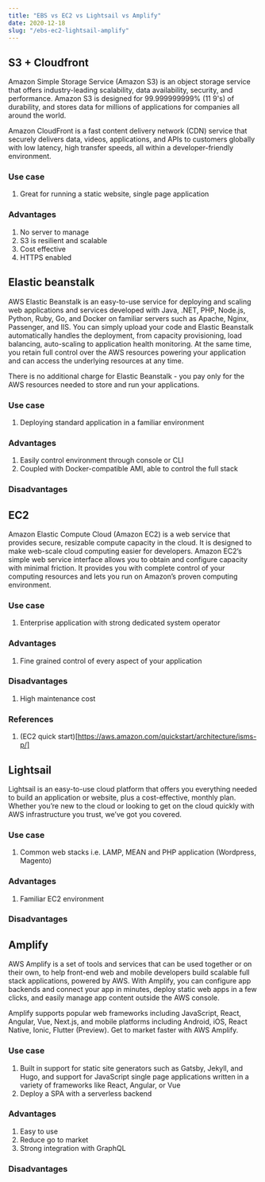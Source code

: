 ```yaml
---
title: "EBS vs EC2 vs Lightsail vs Amplify"
date: 2020-12-18
slug: "/ebs-ec2-lightsail-amplify"
---
```


## S3 + Cloudfront

Amazon Simple Storage Service (Amazon S3) is an object storage service that offers industry-leading scalability, data availability, security, and performance. Amazon S3 is designed for 99.999999999% (11 9's) of durability, and stores data for millions of applications for companies all around the world.

Amazon CloudFront is a fast content delivery network (CDN) service that securely delivers data, videos, applications, and APIs to customers globally with low latency, high transfer speeds, all within a developer-friendly environment.

### Use case
1. Great for running a static website, single page application

### Advantages
1. No server to manage
2. S3 is resilient and scalable
3. Cost effective
4. HTTPS enabled

## Elastic beanstalk

AWS Elastic Beanstalk is an easy-to-use service for deploying and scaling web applications and services developed with Java, .NET, PHP, Node.js, Python, Ruby, Go, and Docker on familiar servers such as Apache, Nginx, Passenger, and IIS.
You can simply upload your code and Elastic Beanstalk automatically handles the deployment, from capacity provisioning, load balancing, auto-scaling to application health monitoring. At the same time, you retain full control over the AWS resources powering your application and can access the underlying resources at any time.

There is no additional charge for Elastic Beanstalk - you pay only for the AWS resources needed to store and run your applications.

### Use case
1. Deploying standard application in a familiar environment

### Advantages
1. Easily control environment through console or CLI
2. Coupled with Docker-compatible AMI, able to control the full stack  

### Disadvantages

## EC2

Amazon Elastic Compute Cloud (Amazon EC2) is a web service that provides secure, resizable compute capacity in the cloud. It is designed to make web-scale cloud computing easier for developers. Amazon EC2’s simple web service interface allows you to obtain and configure capacity with minimal friction. It provides you with complete control of your computing resources and lets you run on Amazon’s proven computing environment.

### Use case
1. Enterprise application with strong dedicated system operator

### Advantages
1. Fine grained control of every aspect of your application

### Disadvantages
1. High maintenance cost

### References
1. (EC2 quick start)[https://aws.amazon.com/quickstart/architecture/isms-p/]

## Lightsail
Lightsail is an easy-to-use cloud platform that offers you everything needed to build an application or website, plus a cost-effective, monthly plan. Whether you’re new to the cloud or looking to get on the cloud quickly with AWS infrastructure you trust, we’ve got you covered.

### Use case
1. Common web stacks i.e. LAMP, MEAN and PHP application (Wordpress, Magento)

### Advantages
1. Familiar EC2 environment

### Disadvantages

## Amplify

AWS Amplify is a set of tools and services that can be used together or on their own, to help front-end web and mobile developers build scalable full stack applications, powered by AWS. With Amplify, you can configure app backends and connect your app in minutes, deploy static web apps in a few clicks, and easily manage app content outside the AWS console.

Amplify supports popular web frameworks including JavaScript, React, Angular, Vue, Next.js, and mobile platforms including Android, iOS, React Native, Ionic, Flutter (Preview). Get to market faster with AWS Amplify.

### Use case
1. Built in support for static site generators such as Gatsby, Jekyll, and Hugo, and support for JavaScript single page applications written in a variety of frameworks like React, Angular, or Vue
2. Deploy a SPA with a serverless backend

### Advantages
1. Easy to use
2. Reduce go to market 
3. Strong integration with GraphQL

### Disadvantages


